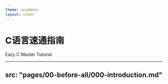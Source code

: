```yaml
---
theme: academic
layout: cover
---
```


# C语言速通指南

Eazy C Master Tutorial

---
src: "pages/00-before-all/000-introduction.md"
---